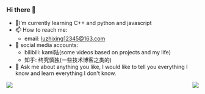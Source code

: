 ### Hi there 👋

<!--
**luzhixing12345/luzhixing12345** is a ✨ _special_ ✨ repository because its `README.md` (this file) appears on your GitHub profile.

Here are some ideas to get you started:

- 🔭 I’m currently working on ...
- 🌱 I’m currently learning ...
- 👯 I’m looking to collaborate on ...
- 🤔 I’m looking for help with ...
- 💬 Ask me about ...
- 📫 How to reach me: ...
- 😄 Pronouns: ...
- ⚡ Fun fact: ...
-->
- 🔭I’m currently learning C++ and python and javascript
- 📫 How to reach me: 
  - email: luzhixing12345@163.com 
- 🌱 social media accounts: 
  - bilibili: kami陆(some videos based on projects and my life)
  - 知乎: 终究慎独(一些技术博客之类的)
- 💬 Ask me about anything you like, I would like to tell you everything I know and learn everything I don't know.

<img align="left" src="https://github-readme-stats.vercel.app/api?username=luzhixing12345&show_icons=true&hide_border=true">
<img align="right" src="https://github-readme-stats.vercel.app/api/top-langs/?username=luzhixing12345&hide_border=true">

